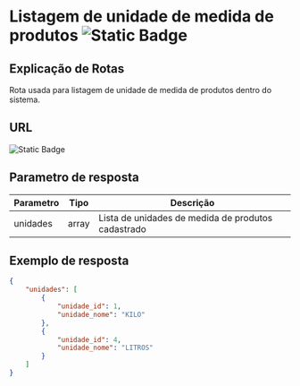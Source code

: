 # Listagem de unidade de medida de produtos ![Static Badge](https://img.shields.io/badge/Rota_autenticada-49CC90)

## Explicação de Rotas

Rota usada para listagem de unidade de medida de produtos dentro do sistema.

## URL

![Static Badge](https://img.shields.io/badge/GET-%2Fapi%2Fv1%2Funidade%2Flistagem-%2361AFFE)

## Parametro de resposta

| Parametro | Tipo  | Descrição                                          |
|-----------|-------|----------------------------------------------------|
| unidades  | array | Lista de unidades de medida de produtos cadastrado |

## Exemplo de resposta

```json
{
    "unidades": [
        {
            "unidade_id": 1,
            "unidade_nome": "KILO"
        },
        {
            "unidade_id": 4,
            "unidade_nome": "LITROS"
        }
    ]
}
```
